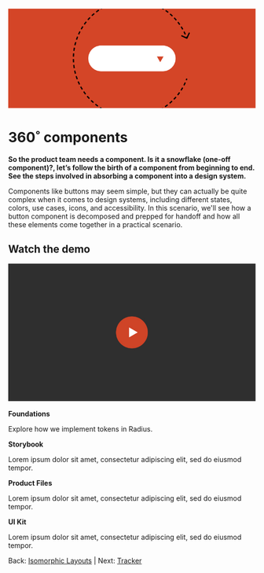 ![Alternative Text](../assets/images/360-components-fw.jpg)

# 360˚ components

**So the product team needs a component. Is it a snowflake (one-off component)?, let’s follow the birth of a component from beginning to end. See the steps involved in absorbing a component into a design system.**

Components like buttons may seem simple, but they can actually be quite complex when it comes to design systems, including different states, colors, use cases, icons, and accessibility. In this scenario, we'll see how a button component is decomposed and prepped for handoff and how all these elements come together in a practical scenario.

## Watch the demo

![Alternative Text](../assets/images/video-placeholder.jpg)


**Foundations**

Explore how we implement tokens in Radius.

**Storybook**

Lorem ipsum dolor sit amet, consectetur adipiscing elit, sed do eiusmod tempor.

**Product Files**

Lorem ipsum dolor sit amet, consectetur adipiscing elit, sed do eiusmod tempor.

**UI Kit**

Lorem ipsum dolor sit amet, consectetur adipiscing elit, sed do eiusmod tempor.

Back: [Isomorphic Layouts](isomorphic-layouts.md) | Next: [Tracker](traker.md)
